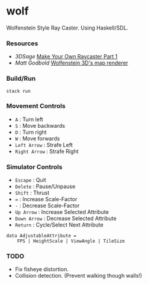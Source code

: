# wolf

Wolfenstein Style Ray Caster. Using Haskell/SDL.

### Resources
- _3DSage_ [Make Your Own Raycaster Part 1](https://www.youtube.com/watch?v=gYRrGTC7GtA)
- _Matt Godbold_  [Wolfenstein 3D's map renderer](https://www.youtube.com/watch?v=eOCQfxRQ2pY&t=2s)

### Build/Run
```
stack run
```

### Movement Controls
- `A` : Turn left
- `S` : Move backwards
- `D` : Turn right
- `W` : Move forwards
- `Left Arrow` : Strafe Left
- `Right Arrow` : Strafe Right

### Simulator Controls
- `Escape` : Quit
- `Delete` : Pause/Unpause
- `Shift` : Thrust
- `=` : Increase Scale-Factor
- `-` : Decrease Scale-Factor
- `Up Arrow` : Increase Selected Attribute
- `Down Arrow` : Decrease Selected Attribute
- `Return` : Cycle/Select Next Attribute

```
data AdjustableAttribute =
    FPS | HeightScale | ViewAngle | TileSize
```

### TODO
- Fix fisheye distortion.
- Collision detection. (Prevent walking though walls!)
